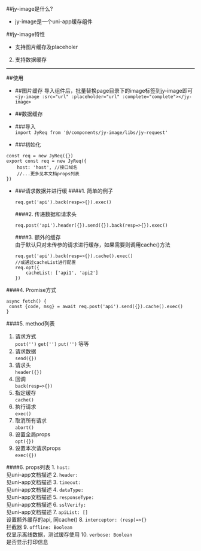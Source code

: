 ##jy-image是什么?
* jy-image是一个uni-app缓存组件

##jy-image特性
* 支持图片缓存及placeholer
2. 支持数据缓存
---
##使用
- ##图片缓存
 导入组件后，批量替换page目录下的image标签到jy-image即可  
`<jy-image :src="url" :placeholder="url" :complete="complete"></jy-image>`

- ##数据缓存
 - ###导入  
 `import JyReq from '@/components/jy-image/libs/jy-request'`
 - ###初始化    
```
const req = new JyReq({})
export const req = new JyReq({
	host: 'host', //接口域名
	//...更多见本文档props列表
})
```
 - ###请求数据并进行缓
   ####1. 简单的例子
   ```
   req.get('api').back(resp=>{}).exec()
   ```
   ####2. 传递数据和请求头
   ```
   req.post('api').header({}).send({}).back(resp=>{}).exec()
   ```
   ####3. 额外的缓存  
   由于默认只对未传参的请求进行缓存，如果需要则调用cache()方法
   ```
   req.get('api').back(resp=>{}).cache().exec() 
   //或通过cacheList进行配置
   req.opt({
       cacheList: ['api1', 'api2']
   })
   ```
  ####4. Promise方式
   ```
   async fetch() {
   	const {code, msg} = await req.post('api').send({}).cache().exec()
   }
   ```
  ####5. method列表
   1. 请求方式  
   `post('')` `get('')` `put('')` 等等
   2. 请求数据  
   `send({})`
   3. 请求头  
   `header({})`
   4. 回调  
   `back(resp=>{})`
   5. 指定缓存  
   `cache()`
   6. 执行请求  
   `exec()`
   7. 取消所有请求  
   `abort()`
   8. 设置全局props  
   `opt({})`
   9. 设置本次请求props  
   `exec({})`  

   ####6. props列表
    1. `host:`  
    见uni-app文档描述
    2. `header:`  
    见uni-app文档描述
    3. `timeout:`  
    见uni-app文档描述
    4. `dataType:`  
    见uni-app文档描述
    5. `responseType:`  
    见uni-app文档描述
    6. `sslVerify:`  
    见uni-app文档描述
    7. `apiList: []`  
    设置额外缓存的api, 同cache()
    8. `interceptor: (resp)=>{}`  
    拦截器
    9. `offline: Boolean`  
    仅显示离线数据，测试缓存使用
    10. `verbose: Boolean`  
    是否显示打印信息

